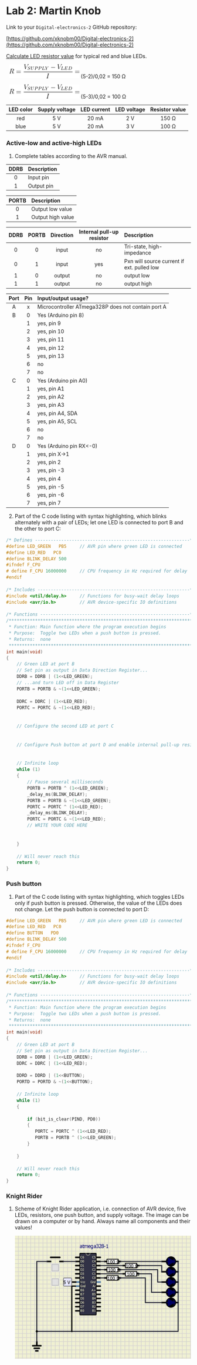 
# Lab 2: Martin Knob

Link to your `Digital-electronics-2` GitHub repository:

   [https://github.com/xknobm00/Digital-electronics-2](https://github.com/xknobm00/Digital-electronics-2)


 [Calculate LED resistor value](https://electronicsclub.info/leds.htm) for typical red and blue LEDs.

&nbsp;
![ohms law](Images/ohms_law.png)  (5-2)/0,02 = 150 Ω
&nbsp;

&nbsp;
![ohms law](Images/ohms_law.png)  (5-3)/0,02 = 100 Ω
&nbsp;

| **LED color** | **Supply voltage** | **LED current** | **LED voltage** | **Resistor value** |
| :-: | :-: | :-: | :-: | :-: |
| red | 5&nbsp;V | 20&nbsp;mA | 2&nbsp;V | 150&nbsp;Ω |
| blue | 5&nbsp;V | 20&nbsp;mA | 3&nbsp;V | 100&nbsp;Ω |


### Active-low and active-high LEDs

1. Complete tables according to the AVR manual.

| **DDRB** | **Description** |
| :-: | :-- |
| 0 | Input pin |
| 1 | Output pin |

| **PORTB** | **Description** |
| :-: | :-- |
| 0 | Output low value |
| 1 | Output high value |

| **DDRB** | **PORTB** | **Direction** | **Internal pull-up resistor** | **Description** |
| :-: | :-: | :-: | :-: | :-- |
| 0 | 0 | input | no | Tri-state, high-impedance |
| 0 | 1 | input | yes | Pxn will source current if ext. pulled low |
| 1 | 0 | output | no | output low |
| 1 | 1 | output | no | output high |


| **Port** | **Pin** | **Input/output usage?** |
| :-: | :-: | :-- |
| A | x | Microcontroller ATmega328P does not contain port A |
| B | 0 | Yes (Arduino pin 8) |
|   | 1 | yes, pin 9 |
|   | 2 | yes, pin 10 |
|   | 3 | yes, pin 11 |
|   | 4 | yes, pin 12 |
|   | 5 | yes, pin 13 |
|   | 6 | no |
|   | 7 | no |
| C | 0 | Yes (Arduino pin A0) |
|   | 1 | yes, pin A1 |
|   | 2 | yes, pin A2 |
|   | 3 | yes, pin A3 |
|   | 4 | yes, pin A4, SDA |
|   | 5 | yes, pin A5, SCL |
|   | 6 | no |
|   | 7 | no |
| D | 0 | Yes (Arduino pin RX<-0) |
|   | 1 | yes, pin X->1 |
|   | 2 | yes, pin 2 |
|   | 3 | yes, pin -3 |
|   | 4 | yes, pin 4 |
|   | 5 | yes, pin -5 |
|   | 6 | yes, pin -6 |
|   | 7 | yes, pin 7 |


2. Part of the C code listing with syntax highlighting, which blinks alternately with a pair of LEDs; let one LED is connected to port B and the other to port C:

```c
/* Defines -----------------------------------------------------------*/
#define LED_GREEN   PB5     // AVR pin where green LED is connected
#define LED_RED   PC0
#define BLINK_DELAY 500
#ifndef F_CPU
# define F_CPU 16000000     // CPU frequency in Hz required for delay
#endif

/* Includes ----------------------------------------------------------*/
#include <util/delay.h>     // Functions for busy-wait delay loops
#include <avr/io.h>         // AVR device-specific IO definitions

/* Functions ---------------------------------------------------------*/
/**********************************************************************
 * Function: Main function where the program execution begins
 * Purpose:  Toggle two LEDs when a push button is pressed.
 * Returns:  none
 **********************************************************************/
int main(void)
{
    // Green LED at port B
    // Set pin as output in Data Direction Register...
    DDRB = DDRB | (1<<LED_GREEN);
    // ...and turn LED off in Data Register
    PORTB = PORTB & ~(1<<LED_GREEN);
    
    DDRC = DDRC | (1<<LED_RED);    
    PORTC = PORTC & ~(1<<LED_RED);
    

    // Configure the second LED at port C


    // Configure Push button at port D and enable internal pull-up resistor


    // Infinite loop
    while (1)
    {
        // Pause several milliseconds
        PORTB = PORTB ^ (1<<LED_GREEN);
        _delay_ms(BLINK_DELAY);
        PORTB = PORTB & ~(1<<LED_GREEN);
        PORTC = PORTC ^ (1<<LED_RED);
        _delay_ms(BLINK_DELAY);
        PORTC = PORTC & ~(1<<LED_RED);       
        // WRITE YOUR CODE HERE
        

    }

    // Will never reach this
    return 0;
}
```


### Push button

1. Part of the C code listing with syntax highlighting, which toggles LEDs only if push button is pressed. Otherwise, the value of the LEDs does not change. Let the push button is connected to port D:

```c
#define LED_GREEN   PB5     // AVR pin where green LED is connected
#define LED_RED   PC0
#define BUTTON   PD0
#define BLINK_DELAY 500
#ifndef F_CPU
# define F_CPU 16000000     // CPU frequency in Hz required for delay
#endif

/* Includes ----------------------------------------------------------*/
#include <util/delay.h>     // Functions for busy-wait delay loops
#include <avr/io.h>         // AVR device-specific IO definitions

/* Functions ---------------------------------------------------------*/
/**********************************************************************
 * Function: Main function where the program execution begins
 * Purpose:  Toggle two LEDs when a push button is pressed.
 * Returns:  none
 **********************************************************************/
int main(void)
{
    // Green LED at port B
    // Set pin as output in Data Direction Register...
    DDRB = DDRB | (1<<LED_GREEN);
    DDRC = DDRC | (1<<LED_RED); 
	
    DDRD = DDRD | (1<<BUTTON);
    PORTD = PORTD & ~(1<<BUTTON);

    // Infinite loop
    while (1)
    {

        if (bit_is_clear(PIND, PD0))
        {
           PORTC = PORTC ^ (1<<LED_RED);
		   PORTB = PORTB ^ (1<<LED_GREEN); 
        }
        
    }

    // Will never reach this
    return 0;
}
```


### Knight Rider

1. Scheme of Knight Rider application, i.e. connection of AVR device, five LEDs, resistors, one push button, and supply voltage. The image can be drawn on a computer or by hand. Always name all components and their values!

   ![your figure](Images/knighrider.jpg)
